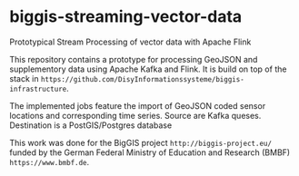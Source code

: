 # biggis-streaming-vector-data
Prototypical Stream Processing of vector data with Apache Flink

This repository contains a prototype for processing GeoJSON and supplementory data using Apache Kafka and Flink. 
It is build on top of the stack in `https://github.com/DisyInformationssysteme/biggis-infrastructure`.

The implemented jobs feature the import of GeoJSON coded sensor locations and corresponding time series.
Source are Kafka queses. Destination is a PostGIS/Postgres database

This work was done for the BigGIS project `http://biggis-project.eu/` funded by the German Federal Ministry of Education and Research (BMBF) `https://www.bmbf.de`.

